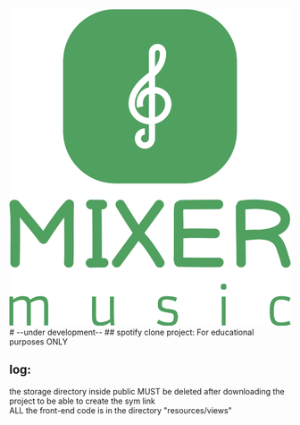 <img src="./public/storage/main/logo_original.svg">
# --under development--  
## spotify clone project:  
For educational purposes ONLY  
  
  
## log:
  the storage directory inside public MUST be deleted after downloading the project to be able to create the sym link  
  ALL the front-end code is in the directory "resources/views"  
